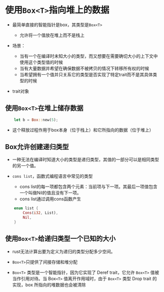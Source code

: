 # 使用`Box<T>`指向堆上的数据

- 最简单直接的智能指针是box，其类型是`Box<T>`
    - 允许将一个值放在堆上而不是栈上

- 场景：
    - 当有一个在编译时未知大小的类型，而又想要在需要确切大小的上下文中使用这个类型值的时候
    - 当有大量数据并希望在确保数据不被拷贝的情况下转移所有权的时候
    - 当希望拥有一个值并只关系它的类型是否实现了特定trait而不是其具体类型的时候

- trait对象

## 使用`Box<T>`在堆上储存数据

```rs
    let b = Box::new(5);
```

- 这个释放过程作用于box本身（位于栈上）和它所指向的数据（位于堆上）

## Box允许创建递归类型

- 一种无法在编译时知道大小的类型是递归类型，其值的一部分可以是相同类型的另一个值。

- `cons list`，函数式编程语言中常见的类型
    - cons list的每一项都包含两个元素：当前项与下一项。其最后一项值包含一个叫做Nil的值且没有下一项。
    - cons list通过调用cons函数产生

```rs
    enum list {
        Cons(i32, List),
        Nil,
    }
```

## 使用`Box<T>`给递归类型一个已知的大小

- rust无法计算出要为定义为递归的类型分配多少空间。

- `Box<T>`只提供了间接存储和堆分配

- `Box<T>` 类型是一个智能指针，因为它实现了 Deref trait，它允许 `Box<T>` 值被当作引用对待。当 Box`<T>` 值离开作用域时，由于 `Box<T>` 类型 Drop trait 的实现，box 所指向的堆数据也会被清除